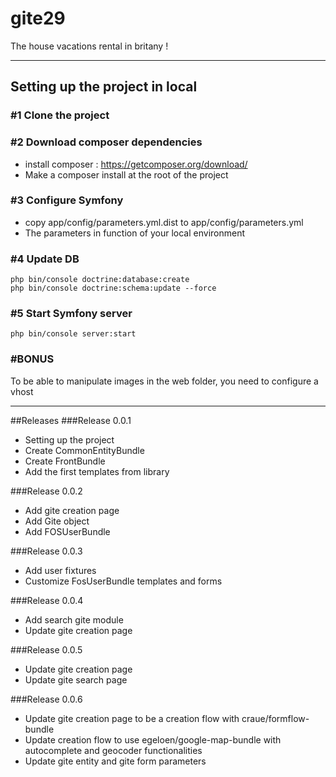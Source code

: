 gite29
======

The house vacations rental in britany !

---

## Setting up the project in local

### #1 Clone the project

### #2 Download composer dependencies
- install composer : https://getcomposer.org/download/
- Make a composer install at the root of the project

### #3 Configure Symfony
- copy app/config/parameters.yml.dist to app/config/parameters.yml
- The parameters in function of your local environment

### #4 Update DB
```
php bin/console doctrine:database:create
php bin/console doctrine:schema:update --force
```

### #5 Start Symfony server
```
php bin/console server:start
```

### #BONUS
To be able to manipulate images in the web folder, you need to configure a vhost

---

##Releases
###Release 0.0.1
- Setting up the project
- Create CommonEntityBundle
- Create FrontBundle
- Add the first templates from library

###Release 0.0.2
- Add gite creation page
- Add Gite object
- Add FOSUserBundle

###Release 0.0.3
- Add user fixtures
- Customize FosUserBundle templates and forms

###Release 0.0.4
- Add search gite module
- Update gite creation page

###Release 0.0.5
- Update gite creation page
- Update gite search page

###Release 0.0.6
- Update gite creation page to be a creation flow with craue/formflow-bundle
- Update creation flow to use egeloen/google-map-bundle with autocomplete and geocoder functionalities
- Update gite entity and gite form parameters